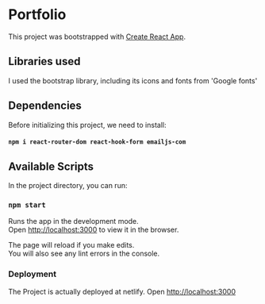 # Portfolio

This project was bootstrapped with [Create React App](https://github.com/facebook/create-react-app).

## Libraries used

I used the bootstrap library, including its icons and fonts from 'Google fonts'

## Dependencies 

Before initializing this project, we need to install:

#### `npm i react-router-dom react-hook-form emailjs-com`

## Available Scripts

In the project directory, you can run:

### `npm start`

Runs the app in the development mode.\
Open [http://localhost:3000](http://localhost:3000) to view it in the browser.

The page will reload if you make edits.\
You will also see any lint errors in the console.

### Deployment

The Project is actually deployed at netlify.
Open [http://localhost:3000](http://localhost:3000)
